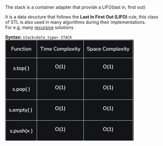 The stack is a container adapter that provide a LIFO(last in, first out)

It is a data structure that follows the **Last In First Out (LIFO)** rule, this class of STL is also  used in many algorithms during their implementations.   
For e.g, many [recursive](https://www.geeksforgeeks.org/recursion/) solutions

**Syntax:**
`stack<data_type> STACK`
![image](../../../images/stackComplexity.png)
